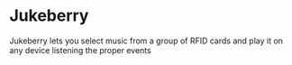 # Jukeberry

Jukeberry lets you select music from a group of RFID cards and play it on any device listening the proper events

